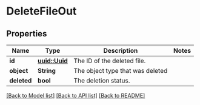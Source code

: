 # DeleteFileOut

## Properties

Name | Type | Description | Notes
------------ | ------------- | ------------- | -------------
**id** | [**uuid::Uuid**](uuid::Uuid.md) | The ID of the deleted file. | 
**object** | **String** | The object type that was deleted | 
**deleted** | **bool** | The deletion status. | 

[[Back to Model list]](../README.md#documentation-for-models) [[Back to API list]](../README.md#documentation-for-api-endpoints) [[Back to README]](../README.md)


